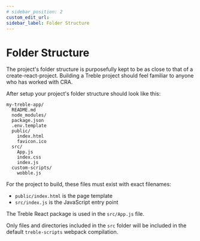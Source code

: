 ```yaml
---
# sidebar_position: 2
custom_edit_url:
sidebar_label: Folder Structure
---
```


# Folder Structure

The project's folder structure is purposefully kept to be as close to that of a create-react-project. Building a Treble project should feel familiar to anyone who has worked with CRA.

After setup your project's folder structure should look like this:

```
my-treble-app/
  README.md
  node_modules/
  package.json
  .env.template
  public/
    index.html
    favicon.ico
  src/
    App.js
    index.css
    index.js
  custom-scripts/
    wobble.js
```

For the project to build, these files must exist with exact filenames:

- `public/index.html` is the page template
- `src/index.js` is the JavaScript entry point

The Treble React package is used in the `src/App.js` file.

Only files and directories included in the `src` folder will be included in the default `treble-scripts` webpack compilation.
